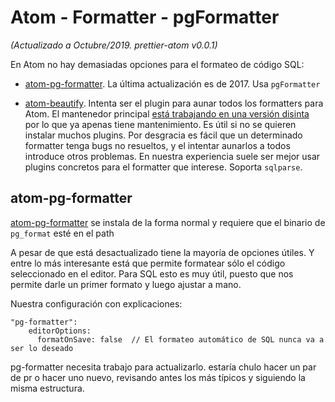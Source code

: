 # Atom - Formatter - pgFormatter

_(Actualizado a Octubre/2019. prettier-atom v0.0.1)_

En Atom no hay demasiadas opciones para el formateo de código SQL:

-   [atom-pg-formatter](https://atom.io/packages/pg-formatter). La última actualización es de 2017. Usa `pgFormatter`

-   [atom-beautify](https://github.com/Glavin001/atom-beautify). Intenta ser el plugin para aunar todos los formatters para Atom. El mantenedor principal [está trabajando en una versión disinta](https://unibeautify.com/) por lo que ya apenas tiene mantenimiento. Es útil si no se quieren instalar muchos plugins. Por desgracia es fácil que un determinado formatter tenga bugs no resueltos, y el intentar aunarlos a todos introduce otros problemas. En nuestra experiencia suele ser mejor usar plugins concretos para el formatter que interese. Soporta `sqlparse`.

## atom-pg-formatter

[atom-pg-formatter](https://atom.io/packages/pg-formatter) se instala de la forma normal y requiere que el binario de `pg_format` esté en el path

A pesar de que está desactualizado tiene la mayoría de opciones útiles. Y entre lo más interesante está que permite formatear sólo el código seleccionado en el editor. Para SQL esto es muy útil, puesto que nos permite darle un primer formato y luego ajustar a mano.

Nuestra configuración con explicaciones:

```
"pg-formatter":
    editorOptions:
      formatOnSave: false  // El formateo automático de SQL nunca va a ser lo deseado
```

pg-formatter necesita trabajo para actualizarlo. estaría chulo hacer un par de pr o hacer uno nuevo, revisando antes los más típicos y siguiendo la misma estructura.
